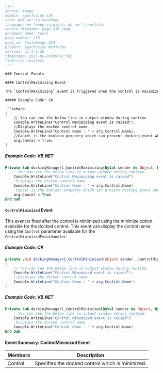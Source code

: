 ```html
<!-- 
source: image
domain: syncfusion-sdk
task: pdf-ocr-to-markdown
language: en (keep original; do not translate)
source_filename: page_218.jpeg
document_name: tools
page_number: 218
page_id: tools#page_218
product: Syncfusion Winforms
version: 11.4.0.26
timestamp: 2025-08-09T09:41:30Z
fidelity: lossless
-->

### Control Events

#### ControlMaximizing Event

The `ControlMaximizing` event is triggered when the control is maximized using the maximize option available for the docked control. This event allows you to display information about the control, such as its name, and provides the ability to prevent the docking event by setting the `Cancel` property to `true`.

##### Example Code: C#

```csharp
{
    // You can see the below line in output window during runtime.
    Console.WriteLine("Control Maximizing event is raised");
    //Displays the docked control name
    Console.WriteLine("Control Name : " + arg.Control.Name);
    //Cancel is the boolean property which can prevent docking event when it is true.
    arg.Cancel = true;
}
```

##### Example Code: VB.NET

```vb
Private Sub dockingManager1_ControlMaximizing(ByVal sender As Object, ByVal arg As Syncfusion.Windows.Forms.Tools.ControlMaximizeEventArgs)
    ' You can see the below line in output window during runtime.
    Console.WriteLine("Control Maximizing event is raised")
    'Displays the docked control name
    Console.WriteLine("Control Name : " + arg.Control.Name)
    'Cancel is the boolean property which can prevent docking event when it is true.
    arg.Cancel = True
End Sub
```

#### `ControlMinimized` Event

This event is fired after the control is minimized using the minimize option available for the docked control. This event can display the control name using the `Control` parameter available for the `ControlMinimizedEventHandler`.

##### Example Code: C#

```csharp
private void dockingManager1_ControlMinimized(object sender, ControlMinimizedEventArgs arg)
{
    // You can see the below line in output window during runtime.
    Console.WriteLine("Control Minimized event is raised");
    //Displays the docked control name
    Console.WriteLine("Control Name : " + arg.Control.Name);
}
```

##### Example Code: VB.NET

```vb
Private Sub dockingManager1_ControlMinimized(ByVal sender As Object, ByVal arg As ControlMinimizedEventArgs)
    ' You can see the below line in output window during runtime.
    Console.WriteLine("Control Minimized event is raised")
    'Displays the docked control name
    Console.WriteLine("Control Name : " + arg.Control.Name)
End Sub
```

#### Event Summary: ControlMinimized Event

| Members   | Description                                               |
|-----------|-----------------------------------------------------------|
| Control   | Specifies the docked control which is minimized.          |

<!-- tags: [WinForms, Control Events, ControlMaximizing, ControlMinimized] keywords: [ControlMaximizing event, ControlMinimized event, docked control, maximize, minimize, event handler] -->
```
